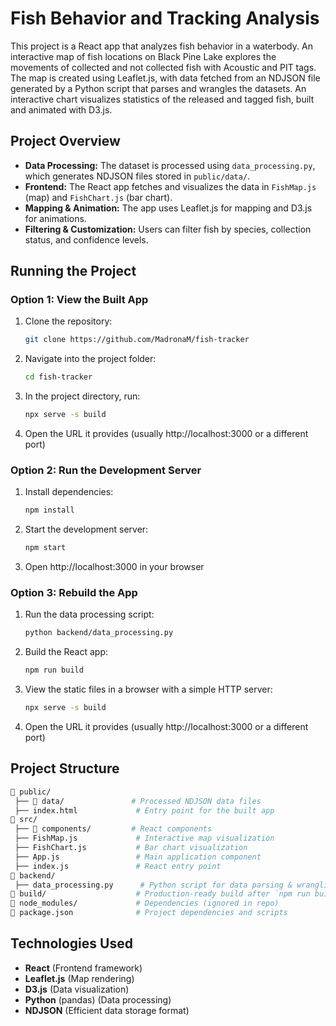# Fish Behavior and Tracking Analysis

This project is a React app that analyzes fish behavior in a waterbody. An interactive map of fish locations on Black Pine Lake explores the movements of collected and not collected fish with Acoustic and PIT tags. The map is created using Leaflet.js, with data fetched from an NDJSON file generated by a Python script that parses and wrangles the datasets. An interactive chart visualizes statistics of the released and tagged fish, built and animated with D3.js.

## Project Overview

- **Data Processing:** The dataset is processed using `data_processing.py`, which generates NDJSON files stored in `public/data/`.
- **Frontend:** The React app fetches and visualizes the data in `FishMap.js` (map) and `FishChart.js` (bar chart).
- **Mapping & Animation:** The app uses Leaflet.js for mapping and D3.js for animations.
- **Filtering & Customization:** Users can filter fish by species, collection status, and confidence levels.

## Running the Project
### Option 1: View the Built App

1. Clone the repository:
   ```bash
   git clone https://github.com/MadronaM/fish-tracker
2. Navigate into the project folder:
   ```bash
   cd fish-tracker
3. In the project directory, run:
    ```bash
    npx serve -s build
4. Open the URL it provides (usually http://localhost:3000 or a different port)

### Option 2: Run the Development Server

1. Install dependencies:
   ```bash
   npm install
2. Start the development server:
   ```bash
   npm start
3. Open http://localhost:3000 in your browser

### Option 3: Rebuild the App

1. Run the data processing script:
   ```bash
   python backend/data_processing.py
2. Build the React app:
   ```bash
   npm run build
3. View the static files in a browser with a simple HTTP server:
    ```bash
    npx serve -s build
4. Open the URL it provides (usually http://localhost:3000 or a different port)


## Project Structure
```graphql
📂 public/
 ├── 📂 data/               # Processed NDJSON data files
 ├── index.html             # Entry point for the built app
📂 src/
 ├── 📂 components/         # React components
 ├── FishMap.js             # Interactive map visualization
 ├── FishChart.js           # Bar chart visualization
 ├── App.js                 # Main application component
 ├── index.js               # React entry point
📂 backend/
 ├── data_processing.py      # Python script for data parsing & wrangling
📂 build/                    # Production-ready build after `npm run build`
📂 node_modules/             # Dependencies (ignored in repo)
📄 package.json              # Project dependencies and scripts
```

## Technologies Used

- **React** (Frontend framework)
- **Leaflet.js** (Map rendering)
- **D3.js** (Data visualization)
- **Python** (pandas) (Data processing)
- **NDJSON** (Efficient data storage format)

